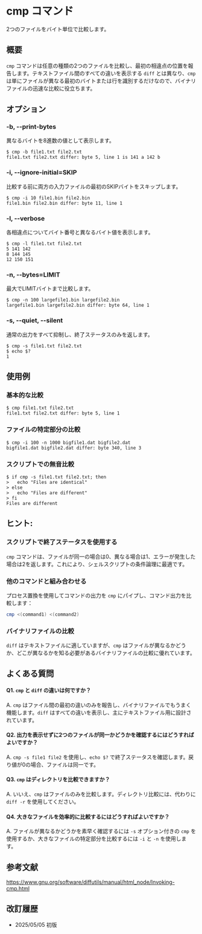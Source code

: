 # cmp コマンド

2つのファイルをバイト単位で比較します。

## 概要

`cmp` コマンドは任意の種類の2つのファイルを比較し、最初の相違点の位置を報告します。テキストファイル間のすべての違いを表示する `diff` とは異なり、`cmp` は単にファイルが異なる最初のバイトまたは行を識別するだけなので、バイナリファイルの迅速な比較に役立ちます。

## オプション

### **-b, --print-bytes**

異なるバイトを8進数の値として表示します。

```console
$ cmp -b file1.txt file2.txt
file1.txt file2.txt differ: byte 5, line 1 is 141 a 142 b
```

### **-i, --ignore-initial=SKIP**

比較する前に両方の入力ファイルの最初のSKIPバイトをスキップします。

```console
$ cmp -i 10 file1.bin file2.bin
file1.bin file2.bin differ: byte 11, line 1
```

### **-l, --verbose**

各相違点についてバイト番号と異なるバイト値を表示します。

```console
$ cmp -l file1.txt file2.txt
5 141 142
8 144 145
12 150 151
```

### **-n, --bytes=LIMIT**

最大でLIMITバイトまで比較します。

```console
$ cmp -n 100 largefile1.bin largefile2.bin
largefile1.bin largefile2.bin differ: byte 64, line 1
```

### **-s, --quiet, --silent**

通常の出力をすべて抑制し、終了ステータスのみを返します。

```console
$ cmp -s file1.txt file2.txt
$ echo $?
1
```

## 使用例

### 基本的な比較

```console
$ cmp file1.txt file2.txt
file1.txt file2.txt differ: byte 5, line 1
```

### ファイルの特定部分の比較

```console
$ cmp -i 100 -n 1000 bigfile1.dat bigfile2.dat
bigfile1.dat bigfile2.dat differ: byte 340, line 3
```

### スクリプトでの無音比較

```console
$ if cmp -s file1.txt file2.txt; then
>   echo "Files are identical"
> else
>   echo "Files are different"
> fi
Files are different
```

## ヒント:

### スクリプトで終了ステータスを使用する

`cmp` コマンドは、ファイルが同一の場合は0、異なる場合は1、エラーが発生した場合は2を返します。これにより、シェルスクリプトの条件論理に最適です。

### 他のコマンドと組み合わせる

プロセス置換を使用してコマンドの出力を `cmp` にパイプし、コマンド出力を比較します：
```bash
cmp <(command1) <(command2)
```

### バイナリファイルの比較

`diff` はテキストファイルに適していますが、`cmp` はファイルが異なるかどうか、どこが異なるかを知る必要があるバイナリファイルの比較に優れています。

## よくある質問

#### Q1. `cmp` と `diff` の違いは何ですか？
A. `cmp` はファイル間の最初の違いのみを報告し、バイナリファイルでもうまく機能します。`diff` はすべての違いを表示し、主にテキストファイル用に設計されています。

#### Q2. 出力を表示せずに2つのファイルが同一かどうかを確認するにはどうすればよいですか？
A. `cmp -s file1 file2` を使用し、`echo $?` で終了ステータスを確認します。戻り値が0の場合、ファイルは同一です。

#### Q3. `cmp` はディレクトリを比較できますか？
A. いいえ、`cmp` はファイルのみを比較します。ディレクトリ比較には、代わりに `diff -r` を使用してください。

#### Q4. 大きなファイルを効率的に比較するにはどうすればよいですか？
A. ファイルが異なるかどうかを素早く確認するには `-s` オプション付きの `cmp` を使用するか、大きなファイルの特定部分を比較するには `-i` と `-n` を使用します。

## 参考文献

https://www.gnu.org/software/diffutils/manual/html_node/Invoking-cmp.html

## 改訂履歴

- 2025/05/05 初版